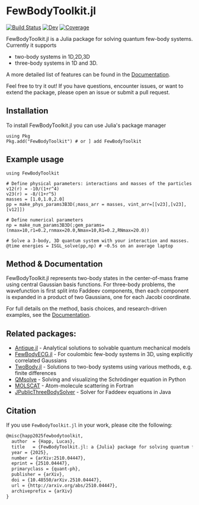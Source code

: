 # FewBodyToolkit.jl

[![Build Status](https://github.com/lhapp27/FewBodyToolkit.jl/actions/workflows/CI.yml/badge.svg?branch=main)](https://github.com/lhapp27/FewBodyToolkit.jl/actions/workflows/CI.yml?query=branch%3Amain)
[![Dev](https://img.shields.io/badge/docs-dev-blue.svg)](https://lhapp27.github.io/FewBodyToolkit.jl/dev/)
[![Coverage](https://codecov.io/gh/lhapp27/FewBodyToolkit.jl/branch/main/graph/badge.svg)](https://codecov.io/gh/lhapp27/FewBodyToolkit.jl)

FewBodyToolkit.jl is a Julia package for solving quantum few-body systems. Currently it supports
- two-body systems in 1D,2D,3D
- three-body systems in 1D and 3D.

A more detailed list of features can be found in the [Documentation](https://lhapp27.github.io/FewBodyToolkit.jl/dev/).

Feel free to try it out! If you have questions, encounter issues, or want to extend the package, please open an issue or submit a pull request.

## Installation
To install FewBodyToolkit.jl you can use Julia's package manager
```
using Pkg
Pkg.add("FewBodyToolkit") # or ] add FewBodyToolkit
```

## Example usage
```
using FewBodyToolkit

# Define physical parameters: interactions and masses of the particles
v12(r) = -10/(1+r^4)
v23(r) = -8/(1+r^5)
masses = [1.0,1.0,2.0]
pp = make_phys_params3B3D(;mass_arr = masses, vint_arr=[[v23],[v23],[v12]])

# Define numerical parameters
np = make_num_params3B3D(;gem_params=(nmax=10,r1=0.2,rnmax=20.0,Nmax=10,R1=0.2,RNmax=20.0))

# Solve a 3-body, 3D quantum system with your interaction and masses.
@time energies = ISGL_solve(pp,np) # ~0.5s on an average laptop
```

## Method & Documentation
FewBodyToolkit.jl represents two-body states in the center-of-mass frame using central Gaussian basis functions. For three-body problems, the wavefunction is first split into Faddeev components, then each component is expanded in a product of two Gaussians, one for each Jacobi coordinate.

For full details on the method, basis choices, and research-driven examples, see the [Documentation](https://lhapp27.github.io/FewBodyToolkit.jl/dev/).


## Related packages:
- [Antique.jl](https://github.com/ohno/Antique.jl) - Analytical solutions to solvable quantum mechanical models
- [FewBodyECG.jl](https://github.com/JuliaFewBody/FewBodyECG.jl) - For coulombic few-body systems in 3D, using explicitly correlated Gaussians
- [TwoBody.jl](https://github.com/ohno/TwoBody.jl) - Solutions to two-body systems using various methods, e.g. finite differences
- [QMsolve](https://github.com/quantum-visualizations/qmsolve) - Solving and visualizing the Schrödinger equation in Python
- [MOLSCAT](https://github.com/molscat/molscat) -  Atom-molecule scattering in Fortran
- [JPublicThreeBodySolver](https://github.com/roudnev/JPublicThreeBodySolver) - Solver for Faddeev equations in Java


## Citation

If you use `FewBodyToolkit.jl` in your work, please cite the following:

```tex
@misc{happ2025fewbodytoolkit,
  author  = {Happ, Lucas},
  title   = {FewBodyToolkit.jl: a {Julia} package for solving quantum few-body problems},
  year = {2025},
  number = {arXiv:2510.04447},
  eprint = {2510.04447},
  primaryclass = {quant-ph},
  publisher = {arXiv},
  doi = {10.48550/arXiv.2510.04447},
  url = {http://arxiv.org/abs/2510.04447},
  archiveprefix = {arXiv}
}
```
